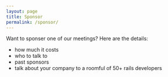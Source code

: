 ```yaml
---
layout: page
title: Sponsor
permalink: /sponsor/
---
```


Want to sponser one of our meetings? Here are the details:

* how much it costs
* who to talk to
* past sponsors
* talk about your company to a roomful of 50+ rails developers
